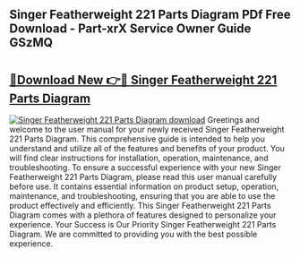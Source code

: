 ## Singer Featherweight 221 Parts Diagram PDf Free Download - Part-xrX Service Owner Guide GSzMQ

# <h2><a href="http://dfjb45z.blite.top/?on=Singer+Featherweight+221+Parts+Diagram">🔗Download New 👉🔴 Singer Featherweight 221 Parts Diagram</a></h2>

[![Singer Featherweight 221 Parts Diagram download](https://i.imgur.com/lujVjoI.png)](http://dfjb45z.blite.top/?on=Singer+Featherweight+221+Parts+Diagram)
Greetings and welcome to the user manual for your newly received Singer Featherweight 221 Parts Diagram. This comprehensive guide is intended to help you understand and utilize all of the features and benefits of your product. You will find clear instructions for installation, operation, maintenance, and troubleshooting. To ensure a successful experience with your new Singer Featherweight 221 Parts Diagram, please read this user manual carefully before use. It contains essential information on product setup, operation, maintenance, and troubleshooting, ensuring that you are able to use the product effectively and efficiently. This Singer Featherweight 221 Parts Diagram comes with a plethora of features designed to personalize your experience. Your Success is Our Priority Singer Featherweight 221 Parts Diagram. We are committed to providing you with the best possible experience.
